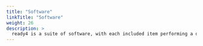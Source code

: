 ```yaml
---
title: "Software"
linkTitle: "Software"
weight: 26
description: >
  ready4 is a suite of software, with each included item performing a distinctive role.
---
```


